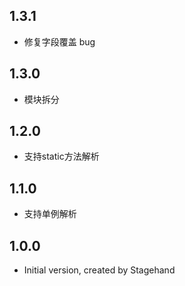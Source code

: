 ## 1.3.1

- 修复字段覆盖 bug

## 1.3.0

- 模块拆分

## 1.2.0

- 支持static方法解析

## 1.1.0

- 支持单例解析

## 1.0.0

- Initial version, created by Stagehand

